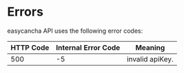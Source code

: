# Errors

easycancha API uses the following error codes:


HTTP Code | Internal Error Code | Meaning
---------- | ------- | -------
500 | -5 | invalid apiKey.
